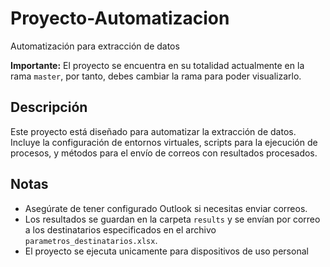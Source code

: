 # Proyecto-Automatizacion

Automatización para extracción de datos

**Importante:** El proyecto se encuentra en su totalidad actualmente en la rama `master`, por tanto, debes cambiar la rama para poder visualizarlo.

## Descripción

Este proyecto está diseñado para automatizar la extracción de datos. Incluye la configuración de entornos virtuales, scripts para la ejecución de procesos, y métodos para el envío de correos con resultados procesados.

## Notas

- Asegúrate de tener configurado Outlook si necesitas enviar correos.
- Los resultados se guardan en la carpeta `results` y se envían por correo a los destinatarios especificados en el archivo `parametros_destinatarios.xlsx`.
- El proyecto se ejecuta unicamente para dispositivos de uso personal

